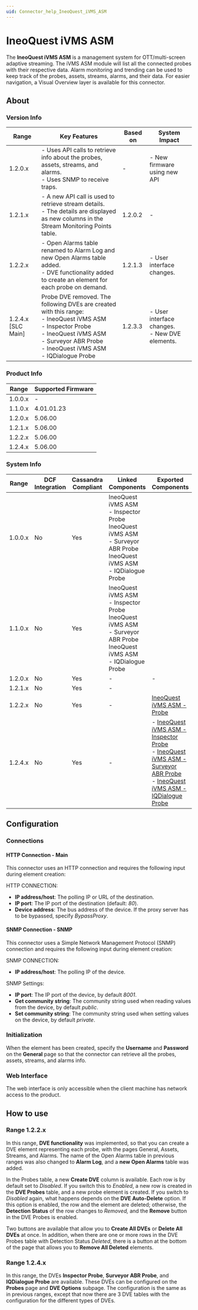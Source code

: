 ```yaml
---
uid: Connector_help_IneoQuest_iVMS_ASM
---
```


# IneoQuest iVMS ASM

The **IneoQuest iVMS ASM** is a management system for OTT/multi-screen adaptive streaming. The iVMS ASM module will list all the connected probes with their respective data. Alarm monitoring and trending can be used to keep track of the probes, assets, streams, alarms, and their data. For easier navigation, a Visual Overview layer is available for this connector.

## About

### Version Info

| Range | Key Features | Based on | System Impact |
|--|--|--|--|
| 1.2.0.x | - Uses API calls to retrieve info about the probes, assets, streams, and alarms. <br>- Uses SNMP to receive traps. | - | - New firmware using new API |
| 1.2.1.x | - A new API call is used to retrieve stream details. <br>- The details are displayed as new columns in the Stream Monitoring Points table. | 1.2.0.2 | - |
| 1.2.2.x | - Open Alarms table renamed to Alarm Log and new Open Alarms table added. <br>- DVE functionality added to create an element for each probe on demand. | 1.2.1.3 | - User interface changes. |
| 1.2.4.x [SLC Main] | Probe DVE removed. The following DVEs are created with this range: <br>- IneoQuest iVMS ASM <br>- Inspector Probe <br>- IneoQuest iVMS ASM <br>- Surveyor ABR Probe <br>- IneoQuest iVMS ASM <br>- IQDialogue Probe | 1.2.3.3 | - User interface changes. <br>- New DVE elements. |

### Product Info

| Range     | Supported Firmware     |
|-----------|------------------------|
| 1.0.0.x   | -                      |
| 1.1.0.x   | 4.01.01.23             |
| 1.2.0.x   | 5.06.00                |
| 1.2.1.x   | 5.06.00                |
| 1.2.2.x   | 5.06.00                |
| 1.2.4.x   | 5.06.00                |

### System Info

| Range | DCF Integration | Cassandra Compliant | Linked Components | Exported Components |
|--|--|--|--|--|
| 1.0.0.x | No | Yes | IneoQuest iVMS ASM <br>- Inspector Probe IneoQuest iVMS ASM <br>- Surveyor ABR Probe IneoQuest iVMS ASM <br>- IQDialogue Probe |  |
| 1.1.0.x | No | Yes | IneoQuest iVMS ASM <br>- Inspector Probe IneoQuest iVMS ASM <br>- Surveyor ABR Probe IneoQuest iVMS ASM <br>- IQDialogue Probe |  |
| 1.2.0.x | No | Yes | - | - |
| 1.2.1.x | No | Yes | - |  |
| 1.2.2.x | No | Yes | - | [IneoQuest iVMS ASM - Probe](xref:Connector_help_IneoQuest_iVMS_ASM_-_Probe) |
| 1.2.4.x | No | Yes | - | - [IneoQuest iVMS ASM - Inspector Probe](xref:Connector_help_IneoQuest_iVMS_ASM_-_Inspector_Probe) <br>- [IneoQuest iVMS ASM - Surveyor ABR Probe](xref:Connector_help_IneoQuest_iVMS_ASM_-_Surveyor_ABR_Probe) <br>- [IneoQuest iVMS ASM - IQDialogue Probe](xref:Connector_help_IneoQuest_iVMS_ASM_-_IQDialogue_Probe) |

## Configuration

### Connections

#### HTTP Connection - Main

This connector uses an HTTP connection and requires the following input during element creation:

HTTP CONNECTION:

- **IP address/host**: The polling IP or URL of the destination.
- **IP port**: The IP port of the destination (default: *80*).
- **Device address**: The bus address of the device. If the proxy server has to be bypassed, specify *BypassProxy*.

#### SNMP Connection - SNMP

This connector uses a Simple Network Management Protocol (SNMP) connection and requires the following input during element creation:

SNMP CONNECTION:

- **IP address/host**: The polling IP of the device.

SNMP Settings:

- **IP port**: The IP port of the device, by default *8001*.
- **Get community string**: The community string used when reading values from the device, by default *public*.
- **Set community string**: The community string used when setting values on the device, by default *private*.

### Initialization

When the element has been created, specify the **Username** and **Password** on the **General** page so that the connector can retrieve all the probes, assets, streams, and alarms info.

### Web Interface

The web interface is only accessible when the client machine has network access to the product.

## How to use

### Range 1.2.2.x

In this range, **DVE functionality** was implemented, so that you can create a DVE element representing each probe, with the pages General, Assets, Streams, and Alarms. The name of the Open Alarms table in previous ranges was also changed to **Alarm Log**, and a **new Open Alarms** table was added.

In the Probes table, a new **Create DVE** column is available. Each row is by default set to *Disabled*. If you switch this to *Enabled*, a new row is created in the **DVE Probes** table, and a new probe element is created. If you switch to *Disabled* again, what happens depends on the **DVE Auto-Delete** option. If this option is enabled, the row and the element are deleted; otherwise, the **Detection Status** of the row changes to *Removed,* and the **Remove** button in the DVE Probes is enabled.

Two buttons are available that allow you to **Create All DVEs** or **Delete All DVEs** at once. In addition, when there are one or more rows in the DVE Probes table with Detection Status *Deleted*, there is a button at the bottom of the page that allows you to **Remove All Deleted** elements.

### Range 1.2.4.x

In this range, the DVEs **Inspector Probe**, **Surveyor ABR Probe**, and **IQDialogue Probe** are available. These DVEs can be configured on the **Probes** page and **DVE Options** subpage. The configuration is the same as in previous ranges, except that now there are 3 DVE tables with the configuration for the different types of DVEs.
